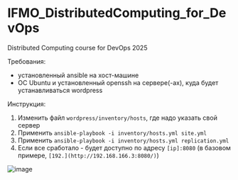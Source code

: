 # IFMO_DistributedComputing_for_DevOps
Distributed Computing course for DevOps 2025

Требования:
- установленный ansible на хост-машине
- ОС Ubuntu и установленный openssh на сервере(-ах), куда будет устанавливаться wordpress

Инструкция:
1. Изменить файл `wordpress/inventory/hosts`, где надо указать свой сервер
2. Применить `ansible-playbook -i inventory/hosts.yml site.yml`
3. Применить `ansible-playbook -i inventory/hosts.yml replication.yml`
4. Если все сработало - будет доступно по адресу `[ip]:8080` (в базовом примере, `[192.](http://192.168.166.3:8080/)`)

![image](https://github.com/user-attachments/assets/ddccd044-52bc-41f0-9bb3-2817c7f48640)

